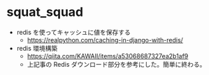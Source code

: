﻿# squat_squad
* redis を使ってキャッシュに値を保存する
  * https://realpython.com/caching-in-django-with-redis/
* redis 環境構築
  * https://qiita.com/KAWAII/items/a53068687327ea2b1af9
  * 上記事の Redis ダウンロード部分を参考にした。簡単に終わる。  
